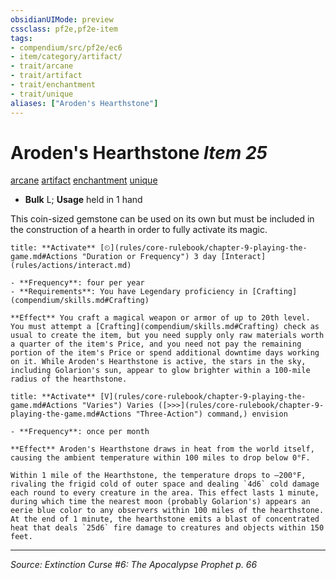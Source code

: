```yaml
---
obsidianUIMode: preview
cssclass: pf2e,pf2e-item
tags:
- compendium/src/pf2e/ec6
- item/category/artifact/
- trait/arcane
- trait/artifact
- trait/enchantment
- trait/unique
aliases: ["Aroden's Hearthstone"]
---
```

# Aroden's Hearthstone *Item 25*  
[arcane](arcane.md "Arcane Tradition Trait")  [artifact](artifact-gmg.md "Artifact Item Trait")  [enchantment](enchantment.md "Enchantment School Trait")  [unique](unique.md "Unique Rarity Trait")  

- **Bulk** L; **Usage** held in 1 hand

This coin-sized gemstone can be used on its own but must be included in the construction of a hearth in order to fully activate its magic.

```ad-embed-ability
title: **Activate** [⏲](rules/core-rulebook/chapter-9-playing-the-game.md#Actions "Duration or Frequency") 3 day [Interact](rules/actions/interact.md)

- **Frequency**: four per year
- **Requirements**: You have Legendary proficiency in [Crafting](compendium/skills.md#Crafting)

**Effect** You craft a magical weapon or armor of up to 20th level. You must attempt a [Crafting](compendium/skills.md#Crafting) check as usual to create the item, but you need supply only raw materials worth a quarter of the item's Price, and you need not pay the remaining portion of the item's Price or spend additional downtime days working on it. While Aroden's Hearthstone is active, the stars in the sky, including Golarion's sun, appear to glow brighter within a 100-mile radius of the hearthstone.
```

```ad-embed-ability
title: **Activate** [V](rules/core-rulebook/chapter-9-playing-the-game.md#Actions "Varies") Varies ([>>>](rules/core-rulebook/chapter-9-playing-the-game.md#Actions "Three-Action") command,) envision

- **Frequency**: once per month

**Effect** Aroden's Hearthstone draws in heat from the world itself, causing the ambient temperature within 100 miles to drop below 0°F.

Within 1 mile of the Hearthstone, the temperature drops to –200°F, rivaling the frigid cold of outer space and dealing `4d6` cold damage each round to every creature in the area. This effect lasts 1 minute, during which time the nearest moon (probably Golarion's) appears an eerie blue color to any observers within 100 miles of the hearthstone. At the end of 1 minute, the hearthstone emits a blast of concentrated heat that deals `25d6` fire damage to creatures and objects within 150 feet.
```


---
*Source: Extinction Curse #6: The Apocalypse Prophet p. 66*